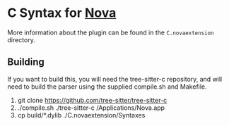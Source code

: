 # C Syntax for [Nova][Nova]

More information about the plugin can be found in the
`C.novaextension` directory.

## Building

If you want to build this, you will need the tree-sitter-c
repository, and will need to build the parser using the
supplied compile.sh and Makefile.

1. git clone https://github.com/tree-sitter/tree-sitter-c
2. ./compile.sh ./tree-sitter-c /Applications/Nova.app
3. cp build/*.dylib ./C.novaextension/Syntaxes

[Nova]: https://nova.app "Nova website"
[TreeSitter]: https://tree-sitter.github.io